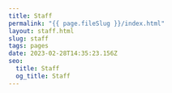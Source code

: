 ```yaml
---
title: Staff
permalink: "{{ page.fileSlug }}/index.html"
layout: staff.html
slug: staff
tags: pages
date: 2023-02-28T14:35:23.156Z
seo:
  title: Staff
  og_title: Staff
---
```

